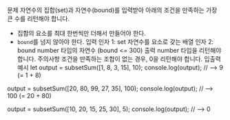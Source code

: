 문제
자연수의 집합(set)과 자연수(bound)를 입력받아 아래의 조건을 만족하는 가장 큰 수를 리턴해야 합니다.

- 집합의 요소를 최대 한번씩만 더해서 만들어야 한다.
- `bound`를 넘지 않아야 한다.
입력
인자 1: set
자연수를 요소로 갖는 배열
인자 2: bound
number 타입의 자연수 (bound <= 300)
출력
number 타입을 리턴해야 합니다.
주의사항
조건을 만족하는 조합이 없는 경우, 0을 리턴해야 합니다.
입출력 예시
let output = subsetSum([1, 8, 3, 15], 10);
console.log(output); // --> 9 (= 1 + 8)

output = subsetSum([20, 80, 99, 27, 35], 100);
console.log(output); // --> 100 (= 20 + 80)

output = subsetSum([10, 20, 15, 25, 30], 5);
console.log(output); // --> 0